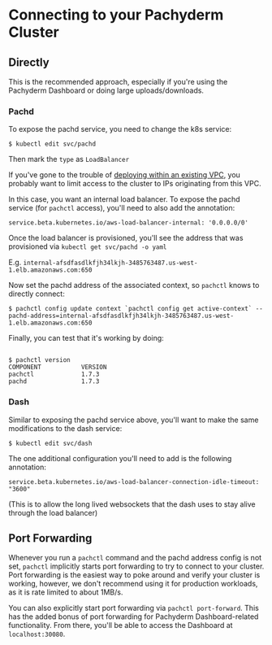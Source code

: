 # Connecting to your Pachyderm Cluster


## Directly

This is the recommended approach, especially if you're using the Pachyderm Dashboard or doing large uploads/downloads.

### Pachd

To expose the pachd service, you need to change the k8s service:

```
$ kubectl edit svc/pachd
```

Then mark the `type` as `LoadBalancer`

If you've gone to the trouble of [deploying within an existing VPC](./existing_vpc), you probably want to limit access to the cluster to IPs originating from this VPC.

In this case, you want an internal load balancer. To expose the pachd service (for `pachctl` access), you'll need to also add the annotation:

```
service.beta.kubernetes.io/aws-load-balancer-internal: '0.0.0.0/0'
```

Once the load balancer is provisioned, you'll see the address that was provisioned via `kubectl get svc/pachd -o yaml`

E.g. `internal-afsdfasdlkfjh34lkjh-3485763487.us-west-1.elb.amazonaws.com:650`

Now set the pachd address of the associated context, so `pachctl` knows to directly connect:

```
$ pachctl config update context `pachctl config get active-context` --pachd-address=internal-afsdfasdlkfjh34lkjh-3485763487.us-west-1.elb.amazonaws.com:650
```

Finally, you can test that it's working by doing:

```

$ pachctl version
COMPONENT           VERSION                                          
pachctl             1.7.3  
pachd               1.7.3
```

### Dash

Similar to exposing the pachd service above, you'll want to make the same modifications to the dash service:

```
$ kubectl edit svc/dash
```

The one additional configuration you'll need to add is the following annotation:

```
service.beta.kubernetes.io/aws-load-balancer-connection-idle-timeout: "3600"
```

(This is to allow the long lived websockets that the dash uses to stay alive through the load balancer)

## Port Forwarding

Whenever you run a `pachctl` command and the pachd address config is not set, `pachctl` implicitly starts port forwarding to try to connect to your cluster. Port forwarding is the easiest way to poke around and verify your cluster is working, however, we don't recommend using it for production workloads, as it is rate limited to about 1MB/s.

You can also explicitly start port forwarding via `pachctl port-forward`. This has the added bonus of port forwarding for Pachyderm Dashboard-related functionality. From there, you'll be able to access the Dashboard at `localhost:30080`.
